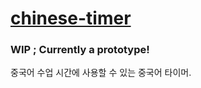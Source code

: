 # [chinese-timer](https://hearkour.github.io/chinese-timer/)

### WIP ; Currently a prototype!

중국어 수업 시간에 사용할 수 있는 중국어 타이머.
